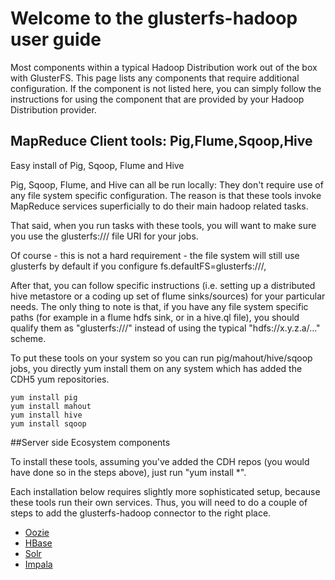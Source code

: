 # Welcome to the glusterfs-hadoop user guide #

Most components within a typical Hadoop Distribution work out of the box with GlusterFS. This page lists any components that require additional configuration. If the component is not listed here, you can simply follow the instructions for using the component that are provided by your Hadoop Distribution provider.

## MapReduce Client tools: Pig,Flume,Sqoop,Hive

Easy install of Pig, Sqoop, Flume and Hive

Pig, Sqoop, Flume, and Hive can all be run locally:  They don't require use of any file system specific configuration.  The reason is that these tools invoke MapReduce services superficially to do their main hadoop related tasks.

That said, when you run tasks with these tools, you will want to make sure you use the glusterfs:/// file URI for your jobs.

Of course - this is not a hard requirement - the file system will still use glusterfs by default if you configure fs.defaultFS=glusterfs:///,

After that, you can follow specific instructions (i.e. setting up a distributed hive metastore or a coding up set of flume sinks/sources) for your particular needs.  The only thing to note is that, if you have any file system specific paths (for example in a flume hdfs sink, or in a hive.ql file), you should qualify them as "glusterfs:///" instead of using the typical "hdfs://x.y.z.a/..." scheme.  

To put these tools on your system so you can run pig/mahout/hive/sqoop jobs, you directly yum install them on any system which has added the CDH5 yum repositories.

    yum install pig
    yum install mahout
    yum install hive
    yum install sqoop

##Server side Ecosystem components

To install these tools, assuming you've added the CDH repos (you would have done so in the steps above), just run "yum install *".  

Each installation below requires slightly more sophisticated setup, because these tools run their own services.  Thus, you will need to do a couple of steps to add the glusterfs-hadoop connector to the right place.  

* [Oozie](https://forge.gluster.org/hadoop/pages/AdditionalComponents#Using+Oozie)
* [HBase](https://forge.gluster.org/hadoop/pages/AdditionalComponents#Using+HBase)
* [Solr](https://forge.gluster.org/hadoop/pages/AdditionalComponents#Using+Solr)
* [Impala](https://forge.gluster.org/hadoop/pages/AdditionalComponents#Using+Impala)
